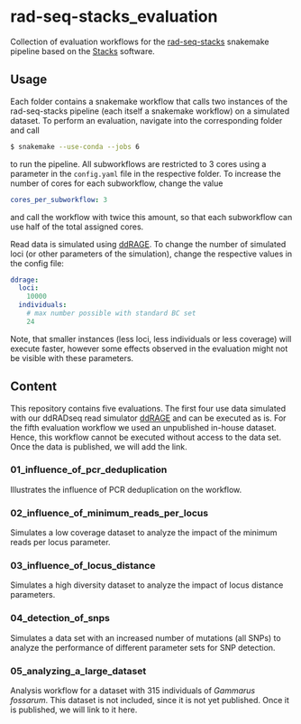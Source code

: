 # rad-seq-stacks_evaluation
Collection of evaluation workflows for the [rad-seq-stacks](https://github.com/snakemake-workflows/rad-seq-stacks) snakemake pipeline based on the [Stacks](http://catchenlab.life.illinois.edu/stacks/) software.

## Usage
Each folder contains a snakemake workflow that calls two instances of the rad-seq-stacks pipeline (each itself a snakemake workflow) on a simulated dataset.
To perform an evaluation, navigate into the corresponding folder and call
```bash
$ snakemake --use-conda --jobs 6
```
to run the pipeline.
All subworkflows are restricted to 3 cores using a parameter in the `config.yaml` file in the respective folder.
To increase the number of cores for each subworkflow, change the value
```yaml
cores_per_subworkflow: 3
```
and call the workflow with twice this amount, so that each subworkflow can use half of the total assigned cores.

Read data is simulated using [ddRAGE](https://ddrage.readthedocs.io/en/latest/).
To change the number of simulated loci (or other parameters of the simulation), change the respective values in the config file:
```yaml
ddrage:
  loci:
    10000
  individuals:
    # max number possible with standard BC set
    24
```
Note, that smaller instances (less loci, less individuals or less coverage) will execute faster, however some effects observed in the evaluation might not be visible with these parameters.


## Content
This repository contains five evaluations.
The first four use data simulated with our ddRADseq read simulator [ddRAGE](https://ddrage.readthedocs.io/en/latest/) and can be executed as is.
For the fifth evaluation workflow we used an unpublished in-house dataset.
Hence, this workflow cannot be executed without access to the data set.
Once the data is published, we will add the link.

### 01_influence_of_pcr_deduplication
Illustrates the influence of PCR deduplication on the workflow.

### 02_influence_of_minimum_reads_per_locus
Simulates a low coverage dataset to analyze the impact of the minimum reads per locus parameter.

### 03_influence_of_locus_distance
Simulates a high diversity dataset to analyze the impact of locus distance parameters.

### 04_detection_of_snps
Simulates a data set with an increased number of mutations (all SNPs) to analyze the performance of different parameter sets for SNP detection.

### 05_analyzing_a_large_dataset
Analysis workflow for a dataset with 315 individuals of *Gammarus fossarum*.
This dataset is not included, since it is not yet published.
Once it is published, we will link to it here.
